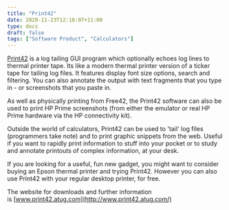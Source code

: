```yaml
---
title: "Print42"
date: 2020-11-23T12:18:07+11:00
type: docs
draft: false
tags: ["Software Product", "Calculators"]
---
```


[Print42](http://www.print42.atug.com) is a log tailing GUI program which optionally echoes log lines to thermal printer tape. Its like a modern thermal printer version of a ticker tape for tailing log files. It features display font size options, search and filtering. You can also annotate the output with text fragments that you type in - or screenshots that you paste in. 

As well as physically printing from Free42, the Print42 software can also be used to print HP Prime screenshots (from either the emulator or real HP Prime hardware via the HP connectivity kit).  
  
Outside the world of calculators, Print42 can be used to 'tail' log files (programmers take note) and to print graphic snippets from the web. Useful if you want to rapidly print information to stuff into your pocket or to study and annotate printouts of complex information, at your desk.  
  
If you are looking for a useful, fun new gadget, you might want to consider buying an Epson thermal printer and trying Print42. However you can also use Print42 with your regular desktop printer, for free.   
  
The website for downloads and further information is [www.print42.atug.com](http://www.print42.atug.com/)
